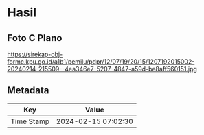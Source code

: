 # Hasil

## Foto C Plano

https://sirekap-obj-formc.kpu.go.id/a1b1/pemilu/pdpr/12/07/19/20/15/1207192015002-20240214-215509--4ea346e7-5207-4847-a59d-be8aff560151.jpg


## Metadata

| Key        | Value               |
| ---------- | ------------------- |
| Time Stamp | 2024-02-15 07:02:30 |



